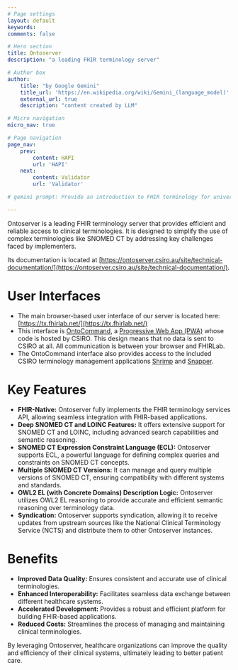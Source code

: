 ```yaml
---
# Page settings
layout: default
keywords:
comments: false

# Hero section
title: Ontoserver
description: "a leading FHIR terminology server"

# Author box
author:
    title: "by Google Gemini"
    title_url: 'https://en.wikipedia.org/wiki/Gemini_(language_model)'
    external_url: true
    description: "content created by LLM"

# Micro navigation
micro_nav: true

# Page navigation
page_nav:
    prev:
        content: HAPI
        url: 'HAPI'
    next:
        content: Validator
        url: 'Validator'

# gemini prompt: Provide an introduction to FHIR terminology for university students. Focus on the prospect of improving people's lives through the implementation of this technology. Add a call to action for learning.

---
```


Ontoserver is a leading FHIR terminology server that provides efficient and reliable access to clinical terminologies. It is designed to simplify the use of complex terminologies like SNOMED CT by addressing key challenges faced by implementers.

Its documentation is located at [https://ontoserver.csiro.au/site/technical-documentation/](https://ontoserver.csiro.au/site/technical-documentation/).

# User Interfaces

* The main browser-based user interface of our server is located here: [https://tx.fhirlab.net/](https://tx.fhirlab.net/)
* This interface is [OntoCommand](https://ontoserver.csiro.au/site/technical-documentation/ontocommand-documentation/), a [Progressive Web App (PWA)](https://en.wikipedia.org/wiki/Progressive_web_app) whose code is hosted by CSIRO. This design means that no data is sent to CSIRO at all. All communication is between your browser and FHIRLab.
* The OntoCommand interface also provides access to the included CSIRO terminology management applications [Shrimp](https://ontoserver.csiro.au/site/our-solutions/shrimp/) and [Snapper](https://ontoserver.csiro.au/site/technical-documentation/snapper-documentation/).

# Key Features

* **FHIR-Native:** Ontoserver fully implements the FHIR terminology services API, allowing seamless integration with FHIR-based applications.
* **Deep SNOMED CT and LOINC Features:** It offers extensive support for SNOMED CT and LOINC, including advanced search capabilities and semantic reasoning.
* **SNOMED CT Expression Constraint Language (ECL):** Ontoserver supports ECL, a powerful language for defining complex queries and constraints on SNOMED CT concepts.
* **Multiple SNOMED CT Versions:** It can manage and query multiple versions of SNOMED CT, ensuring compatibility with different systems and standards.
* **OWL2 EL (with Concrete Domains) Description Logic:** Ontoserver utilizes OWL2 EL reasoning to provide accurate and efficient semantic reasoning over terminology data.
* **Syndication:** Ontoserver supports syndication, allowing it to receive updates from upstream sources like the National Clinical Terminology Service (NCTS) and distribute them to other Ontoserver instances.

# Benefits

* **Improved Data Quality:** Ensures consistent and accurate use of clinical terminologies.
* **Enhanced Interoperability:** Facilitates seamless data exchange between different healthcare systems.
* **Accelerated Development:** Provides a robust and efficient platform for building FHIR-based applications.
* **Reduced Costs:** Streamlines the process of managing and maintaining clinical terminologies.

By leveraging Ontoserver, healthcare organizations can improve the quality and efficiency of their clinical systems, ultimately leading to better patient care.
